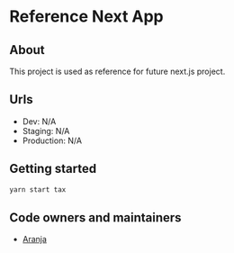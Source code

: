 # Reference Next App

## About

This project is used as reference for future next.js project.

## Urls

- Dev: N/A
- Staging: N/A
- Production: N/A

## Getting started

```bash
yarn start tax
```

## Code owners and maintainers

- [Aranja](https://github.com/orgs/island-is/teams/aranja/members)
